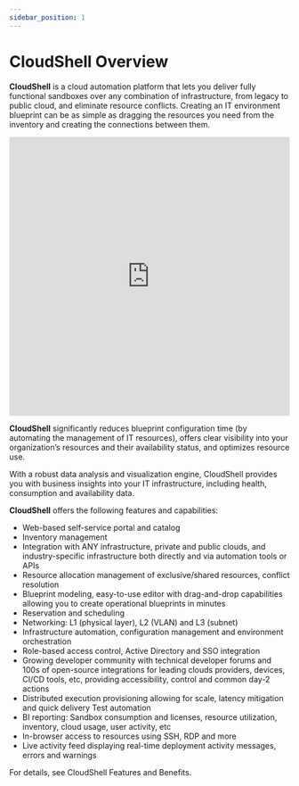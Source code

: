 ```yaml
---
sidebar_position: 1
---
```


# CloudShell Overview
**CloudShell** is a cloud automation platform that lets you deliver fully functional sandboxes over any combination of infrastructure, from legacy to public cloud, and eliminate resource conflicts. Creating an IT environment blueprint can be as simple as dragging the resources you need from the inventory and creating the connections between them.

<iframe width="100%" height="500px" src="https://www.youtube.com/embed/nzhSpZCeYg8" title="CloudShell Cloud Sandboxing Overview Demo" frameborder="0" allow="accelerometer; autoplay; clipboard-write; encrypted-media; gyroscope; picture-in-picture; web-share" allowfullscreen></iframe>


**CloudShell** significantly reduces blueprint configuration time (by automating the management of IT resources), offers clear visibility into your organization’s resources and their availability status, and optimizes resource use.

With a robust data analysis and visualization engine, CloudShell provides you with business insights into your IT infrastructure, including health, consumption and availability data.

**CloudShell** offers the following features and capabilities:
* Web-based self-service portal and catalog
* Inventory management
* Integration with ANY infrastructure, private and public clouds, and industry-specific infrastructure both directly and via automation tools or APIs
* Resource allocation management of exclusive/shared resources, conflict resolution
* Blueprint modeling, easy-to-use editor with drag-and-drop capabilities allowing you to create operational blueprints in minutes
* Reservation and scheduling
* Networking: L1 (physical layer), L2 (VLAN) and L3 (subnet)
* Infrastructure automation, configuration management and environment orchestration
* Role-based access control, Active Directory and SSO integration
* Growing developer community with technical developer forums and 100s of open-source integrations for leading clouds providers, devices, CI/CD tools, etc, providing accessibility, control and common day-2 actions
*  Distributed execution provisioning allowing for scale, latency mitigation and quick delivery
Test automation
*  BI reporting: Sandbox consumption and licenses, resource utilization, inventory, cloud usage, user activity, etc
* In-browser access to resources using SSH, RDP and more
*  Live activity feed displaying real-time deployment activity messages, errors and warnings

For details, see CloudShell Features and Benefits.
